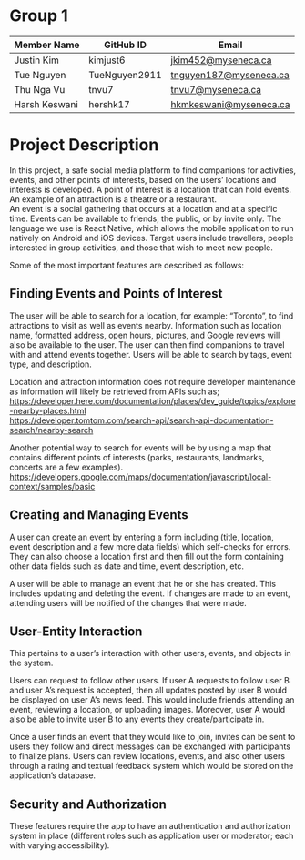 # Group 1

|   Member Name  | GitHub ID |           Email               |
| ---------------| ---------------|-------------------------------|
| Justin Kim     | kimjust6	  |jkim452@myseneca.ca    	  |
| Tue Nguyen     | TueNguyen2911  |tnguyen187@myseneca.ca 	  |
| Thu Nga Vu	 | tnvu7	  |tnvu7@myseneca.ca   		  |
| Harsh Keswani  | hershk17	  |hkmkeswani@myseneca.ca 	  |



# Project Description

In this project, a safe social media platform to find companions for activities, events, and other points of interests, based on the users’ locations and interests is developed. A point of interest is a location that can hold events. An example of an attraction is a theatre or a restaurant.  
An event is a social gathering that occurs at a location and at a specific time. Events can be available to friends, the public, or by invite only. The language we use is React Native, which allows the mobile application to run natively on Android and iOS devices. Target users include travellers, people interested in group activities, and those that wish to meet new people. 

Some of the most important features are described as follows:

## Finding Events and Points of Interest

The user will be able to search for a location, for example: “Toronto”, to find attractions to visit as well as events nearby. Information such as location name, formatted address, open hours, pictures, and Google reviews will also be available to the user. The user can then find companions to travel with and attend events together. Users will be able to search by tags, event type, and description.

Location and attraction information does not require developer maintenance as information will likely be retrieved from APIs such as;
https://developer.here.com/documentation/places/dev_guide/topics/explore-nearby-places.html <br/>
https://developer.tomtom.com/search-api/search-api-documentation-search/nearby-search

Another potential way to search for events will be by using a map that contains different points of interests (parks, restaurants, landmarks, concerts are a few examples).  
https://developers.google.com/maps/documentation/javascript/local-context/samples/basic

## Creating and Managing Events 

A user can create an event by entering a form including (title, location, event description and a few more data fields) which self-checks for errors. They can also choose a location first and then fill out the form containing other data fields such as date and time, event description, etc. 

A user will be able to manage an event that he or she has created.  This includes updating and deleting the event.  If changes are made to an event, attending users will be notified of the changes that were made.

## User-Entity Interaction

This pertains to a user’s interaction with other users, events, and objects in the system.

Users can request to follow other users. If user A requests to follow user B and user A’s request is accepted, then all updates posted by user B would be displayed on user A’s news feed. This would include friends attending an event, reviewing a location, or uploading images. Moreover, user A would also be able to invite user B to any events they create/participate in. 

Once a user finds an event that they would like to join, invites can be sent to users they follow and direct messages can be exchanged with participants to finalize plans. Users can review locations, events, and also other users through a rating and textual feedback system which would be stored on the application’s database.

## Security and Authorization

These features require the app to have an authentication and authorization system in place (different roles such as application user or moderator; each with varying accessibility). 
